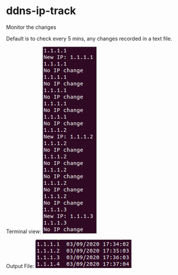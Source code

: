 # ddns-ip-track

Monitor the changes 

Default is to check every 5 mins, any changes recorded in a text file.

Terminal view:
![Terminal Screenshot](https://raw.githubusercontent.com/andrewkliskey/ddns-ip-track/master/screenshots/terminal.png)

Output File:
![Output Screenshot](https://raw.githubusercontent.com/andrewkliskey/ddns-ip-track/master/screenshots/output-file.png)
